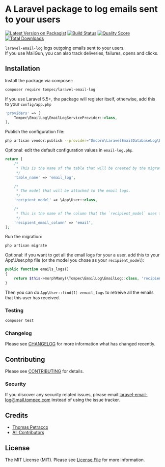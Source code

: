 # A Laravel package to log emails sent to your users

[![Latest Version on Packagist](https://img.shields.io/packagist/v/tompec/laravel-email-log.svg?style=flat-square)](https://packagist.org/packages/tompec/laravel-email-log)
[![Build Status](https://img.shields.io/travis/tompec/laravel-email-log/master.svg?style=flat-square)](https://travis-ci.org/tompec/laravel-email-log)
[![Quality Score](https://img.shields.io/scrutinizer/g/tompec/laravel-email-log.svg?style=flat-square)](https://scrutinizer-ci.com/g/tompec/laravel-email-log)
[![Total Downloads](https://img.shields.io/packagist/dt/tompec/laravel-email-log.svg?style=flat-square)](https://packagist.org/packages/tompec/laravel-email-log)

`laravel-email-log` logs outgoing emails sent to your users.  
If you use MailGun, you can also track deliveries, failures, opens and clicks.

## Installation

Install the package via composer:

```bash
composer require tompec/laravel-email-log
```

If you use Laravel 5.5+, the package will register itself, otherwise, add this to your `config/app.php`
``` php
'providers' => [
    Tompec\EmailLog\EmailLogServiceProvider::class,
],
```

Publish the configuration file:
```bash
php artisan vendor:publish --provider="Dmcbrn\LaravelEmailDatabaseLog\LaravelEmailDatabaseLogServiceProvider"
```

Optional: edit the default configuration values in `email-log.php`.
```php
return [
    /*
     * This is the name of the table that will be created by the migration.
     */
    'table_name' => 'email_log',

    /*
     * The model that will be attached to the email logs.
     */
    'recipient_model' => \App\User::class,

    /*
     * This is the name of the column that the `recipient_model` uses to store the email address.
     */
    'recipient_email_column' => 'email',
];
```

Run the migration:
```bash
php artisan migrate
```

Optional: if you want to get all the email logs for your a user, add this to your App\User.php file (or the model you chose as your `recipient_model`):
```php
public function emails_logs()
{
    return $this->morphMany(\Tompec\EmailLog\EmailLog::class, 'recipient');
}
```

Then you can do `App\User::find(1)->email_logs` to retreive all the emails that this user has received.

### Testing

``` bash
composer test
```

### Changelog

Please see [CHANGELOG](CHANGELOG.md) for more information what has changed recently.

## Contributing

Please see [CONTRIBUTING](CONTRIBUTING.md) for details.

### Security

If you discover any security related issues, please email laravel-email-log@mail.tompec.com instead of using the issue tracker.

## Credits

- [Thomas Petracco](https://github.com/tompec)
- [All Contributors](../../contributors)

## License

The MIT License (MIT). Please see [License File](LICENSE.md) for more information.
